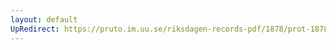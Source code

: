 ```yaml
---
layout: default
UpRedirect: https://pruto.im.uu.se/riksdagen-records-pdf/1878/prot-1878--fk--005/prot-1878--fk--005_002.pdf
---
```

